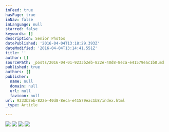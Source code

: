 ```yaml
---
inFeed: true
hasPage: true
inNav: false
inLanguage: null
starred: false
keywords: []
description: Senior Photos
datePublished: '2016-04-04T13:18:29.393Z'
dateModified: '2016-04-04T13:14:41.551Z'
title: ''
author: []
sourcePath: _posts/2016-04-01-9233b2eb-822e-40d8-8eca-e41579eac1b8.md
published: true
authors: []
publisher:
  name: null
  domain: null
  url: null
  favicon: null
url: 9233b2eb-822e-40d8-8eca-e41579eac1b8/index.html
_type: Article

---
```

![](https://the-grid-user-content.s3-us-west-2.amazonaws.com/9e97c683-3a9f-458b-8fca-95018443dd36.jpg)
![](https://the-grid-user-content.s3-us-west-2.amazonaws.com/22e257ad-8430-4def-a8b1-aa7a92c2a4a8.jpg)
![](https://the-grid-user-content.s3-us-west-2.amazonaws.com/d9101cef-456f-438f-a19c-59d784efd459.jpg)
![](https://the-grid-user-content.s3-us-west-2.amazonaws.com/d81f0eec-2206-47da-af0a-4c2560f00c3e.jpg)